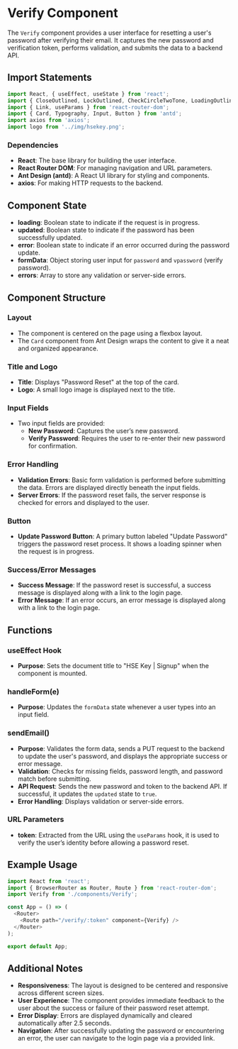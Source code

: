 # Verify Component

The `Verify` component provides a user interface for resetting a user's password after verifying their email. It captures the new password and verification token, performs validation, and submits the data to a backend API.

## Import Statements

```javascript
import React, { useEffect, useState } from 'react';
import { CloseOutlined, LockOutlined, CheckCircleTwoTone, LoadingOutlined, CloseCircleTwoTone } from '@ant-design/icons';
import { Link, useParams } from 'react-router-dom';
import { Card, Typography, Input, Button } from 'antd';
import axios from 'axios';
import logo from '../img/hsekey.png';
```

### Dependencies

- **React**: The base library for building the user interface.
- **React Router DOM**: For managing navigation and URL parameters.
- **Ant Design (antd)**: A React UI library for styling and components.
- **axios**: For making HTTP requests to the backend.

## Component State

- **loading**: Boolean state to indicate if the request is in progress.
- **updated**: Boolean state to indicate if the password has been successfully updated.
- **error**: Boolean state to indicate if an error occurred during the password update.
- **formData**: Object storing user input for `password` and `vpassword` (verify password).
- **errors**: Array to store any validation or server-side errors.

## Component Structure

### Layout

- The component is centered on the page using a flexbox layout.
- The `Card` component from Ant Design wraps the content to give it a neat and organized appearance.

### Title and Logo

- **Title**: Displays "Password Reset" at the top of the card.
- **Logo**: A small logo image is displayed next to the title.

### Input Fields

- Two input fields are provided:
  - **New Password**: Captures the user’s new password.
  - **Verify Password**: Requires the user to re-enter their new password for confirmation.

### Error Handling

- **Validation Errors**: Basic form validation is performed before submitting the data. Errors are displayed directly beneath the input fields.
- **Server Errors**: If the password reset fails, the server response is checked for errors and displayed to the user.

### Button

- **Update Password Button**: A primary button labeled "Update Password" triggers the password reset process. It shows a loading spinner when the request is in progress.

### Success/Error Messages

- **Success Message**: If the password reset is successful, a success message is displayed along with a link to the login page.
- **Error Message**: If an error occurs, an error message is displayed along with a link to the login page.

## Functions

### useEffect Hook

- **Purpose**: Sets the document title to "HSE Key | Signup" when the component is mounted.

### handleForm(e)

- **Purpose**: Updates the `formData` state whenever a user types into an input field.

### sendEmail()

- **Purpose**: Validates the form data, sends a PUT request to the backend to update the user's password, and displays the appropriate success or error message.
- **Validation**: Checks for missing fields, password length, and password match before submitting.
- **API Request**: Sends the new password and token to the backend API. If successful, it updates the `updated` state to `true`.
- **Error Handling**: Displays validation or server-side errors.

### URL Parameters

- **token**: Extracted from the URL using the `useParams` hook, it is used to verify the user’s identity before allowing a password reset.

## Example Usage

```javascript
import React from 'react';
import { BrowserRouter as Router, Route } from 'react-router-dom';
import Verify from './components/Verify';

const App = () => (
  <Router>
    <Route path="/verify/:token" component={Verify} />
  </Router>
);

export default App;
```

## Additional Notes

- **Responsiveness**: The layout is designed to be centered and responsive across different screen sizes.
- **User Experience**: The component provides immediate feedback to the user about the success or failure of their password reset attempt.
- **Error Display**: Errors are displayed dynamically and cleared automatically after 2.5 seconds.
- **Navigation**: After successfully updating the password or encountering an error, the user can navigate to the login page via a provided link.
